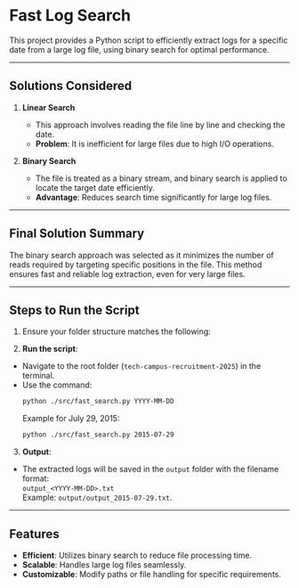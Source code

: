 # Fast Log Search

This project provides a Python script to efficiently extract logs for a specific date from a large log file, using binary search for optimal performance.

---

## Solutions Considered

1. **Linear Search**  
   - This approach involves reading the file line by line and checking the date.  
   - **Problem**: It is inefficient for large files due to high I/O operations.

2. **Binary Search**  
   - The file is treated as a binary stream, and binary search is applied to locate the target date efficiently.  
   - **Advantage**: Reduces search time significantly for large log files.

---

## Final Solution Summary

The binary search approach was selected as it minimizes the number of reads required by targeting specific positions in the file. This method ensures fast and reliable log extraction, even for very large files.

---

## Steps to Run the Script

1. Ensure your folder structure matches the following:


2. **Run the script**:
- Navigate to the root folder (`tech-campus-recruitment-2025`) in the terminal.
- Use the command:
  ```bash
  python ./src/fast_search.py YYYY-MM-DD
  ```
  Example for July 29, 2015:
  ```bash
  python ./src/fast_search.py 2015-07-29
  ```

3. **Output**:
- The extracted logs will be saved in the `output` folder with the filename format:  
  `output_<YYYY-MM-DD>.txt`  
  Example: `output/output_2015-07-29.txt`.

---

## Features

- **Efficient**: Utilizes binary search to reduce file processing time.
- **Scalable**: Handles large log files seamlessly.
- **Customizable**: Modify paths or file handling for specific requirements.
